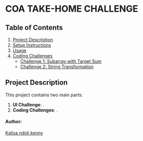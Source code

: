 # COA TAKE-HOME CHALLENGE

## Table of Contents

1. [Project Description](#project-description)
2. [Setup Instructions](#setup-instructions)
3. [Usage](#usage)
4. [Coding Challenges](#coding-challenges)
   - [Challenge 1: Subarray with Target Sum](#challenge-1-subarray-with-target-sum)
   - [Challenge 2: String Transformation](#challenge-2-string-transformation)

## Project Description

This project contains two main parts:

1. **UI Challenge**: .
2. **Coding Challenges**: .

#### Author:

[Kalisa ndoli kenny](https://github.com/kenny2033)
